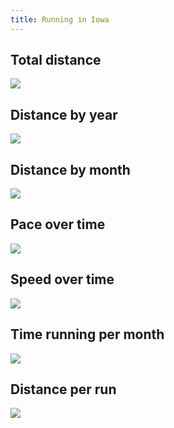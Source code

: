 ```yaml
---
title: Running in Iowa
---
```


## Total distance
![](plots/compare-distance-total.jpg)

## Distance by year
![](plots/compare-distance-by-year.jpg)

## Distance by month
![](plots/compare-distance-by-month.jpg)

## Pace over time
![](plots/compare-pace-with-trend.jpg)

## Speed over time
![](plots/compare-speed-with-trend.jpg)

## Time running per month
![](plots/compare-time-by-month.jpg)

## Distance per run
![](plots/compare-distance-per-run.jpg)
